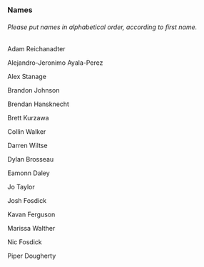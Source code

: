 ### Names
###### *Please put names in alphabetical order, according to first name.*

Adam Reichanadter

Alejandro-Jeronimo Ayala-Perez

Alex Stanage

Brandon Johnson

Brendan Hansknecht

Brett Kurzawa

Collin Walker

Darren Wiltse

Dylan Brosseau

Eamonn Daley

Jo Taylor

Josh Fosdick

Kavan Ferguson

Marissa Walther

Nic Fosdick

Piper Dougherty

